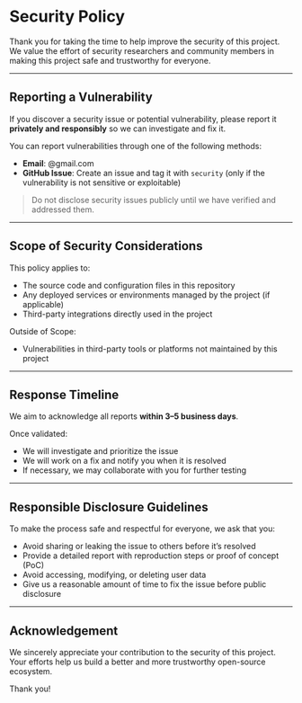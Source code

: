 #  Security Policy

Thank you for taking the time to help improve the security of this project. We value the effort of security researchers and community members in making this project safe and trustworthy for everyone.

---

##  Reporting a Vulnerability

If you discover a security issue or potential vulnerability, please report it **privately and responsibly** so we can investigate and fix it.

You can report vulnerabilities through one of the following methods:

-  **Email**: @gmail.com
-  **GitHub Issue**: Create an issue and tag it with `security` (only if the vulnerability is not sensitive or exploitable)

> Do not disclose security issues publicly until we have verified and addressed them.

---

##  Scope of Security Considerations

This policy applies to:

- The source code and configuration files in this repository
- Any deployed services or environments managed by the project (if applicable)
- Third-party integrations directly used in the project

Outside of Scope:

- Vulnerabilities in third-party tools or platforms not maintained by this project

---

##  Response Timeline

We aim to acknowledge all reports **within 3–5 business days**.

Once validated:

- We will investigate and prioritize the issue
- We will work on a fix and notify you when it is resolved
- If necessary, we may collaborate with you for further testing

---

##  Responsible Disclosure Guidelines

To make the process safe and respectful for everyone, we ask that you:

- Avoid sharing or leaking the issue to others before it’s resolved
- Provide a detailed report with reproduction steps or proof of concept (PoC)
- Avoid accessing, modifying, or deleting user data
- Give us a reasonable amount of time to fix the issue before public disclosure

---

##  Acknowledgement

We sincerely appreciate your contribution to the security of this project. Your efforts help us build a better and more trustworthy open-source ecosystem.

Thank you!